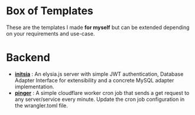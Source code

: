 
# Box of Templates

These are the templates I made **for myself** but can be extended depending on your requirements and use-case. 

# Backend
- **[initsia](https://github.com/Neil-urk12/initsia/)** : An elysia.js server with simple JWT authentication, Database Adapter Interface for extensibility and a concrete MySQL adapter implementation. 
- **[pinger](https://github.com/Neil-urk12/ping-worker)** : A simple cloudflare worker cron job that sends a get request to any server/service every minute. Update the cron job configuration in the wrangler.toml file.


